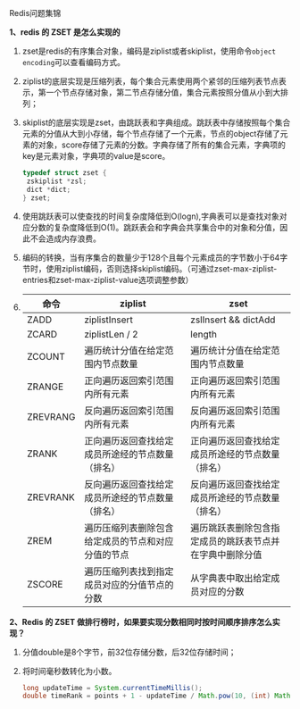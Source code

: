 Redis问题集锦

**1、redis 的 ZSET 是怎么实现的**

1. zset是redis的有序集合对象，编码是ziplist或者skiplist，使用命令`object encoding`可以查看编码方式。

2. ziplist的底层实现是压缩列表，每个集合元素使用两个紧邻的压缩列表节点表示，第一个节点存储对象，第二节点存储分值，集合元素按照分值从小到大排列；

3. skiplist的底层实现是zset，由跳跃表和字典组成。跳跃表中存储按照每个集合元素的分值从大到小存储，每个节点存储了一个元素，节点的object存储了元素的对象，score存储了元素的分数。字典存储了所有的集合元素，字典项的key是元素对象，字典项的value是score。

   ```C++
   typedef struct zset {
   	zskiplist *zsl;
   	dict *dict;
   } zset;
   ```

4. 使用跳跃表可以使查找的时间复杂度降低到O(logn),字典表可以是查找对象对应分数的复杂度降低到O(1)。跳跃表会和字典会共享集合中的对象和分值，因此不会造成内存浪费。

5. 编码的转换，当有序集合的数量少于128个且每个元素成员的字节数小于64字节时，使用ziplist编码，否则选择skiplist编码。（可通过zset-max-ziplist-entries和zset-max-ziplist-value选项调整参数）

6. | 命令     | ziplist                                            | zset                                                     |
   | -------- | -------------------------------------------------- | -------------------------------------------------------- |
   | ZADD     | ziplistInsert                                      | zslInsert && dictAdd                                     |
   | ZCARD    | ziplistLen / 2                                     | length                                                   |
   | ZCOUNT   | 遍历统计分值在给定范围内节点数量                   | 遍历统计分值在给定范围内节点数量                         |
   | ZRANGE   | 正向遍历返回索引范围内所有元素                     | 正向遍历返回索引范围内所有元素                           |
   | ZREVRANG | 反向遍历返回索引范围内所有元素                     | 反向遍历返回索引范围内所有元素                           |
   | ZRANK    | 正向遍历返回查找给定成员所途经的节点数量（排名）   | 正向遍历返回查找给定成员所途经的节点数量（排名）         |
   | ZREVRANK | 反向遍历返回查找给定成员所途经的节点数量（排名）   | 反向遍历返回查找给定成员所途经的节点数量（排名）         |
   | ZREM     | 遍历压缩列表删除包含给定成员的节点和对应分值的节点 | 遍历跳跃表删除包含指定成员的跳跃表节点并在字典中删除分值 |
   | ZSCORE   | 遍历压缩列表找到指定成员对应的分值节点的分数       | 从字典表中取出给定成员对应的分数                         |

   

**2、Redis 的 ZSET 做排行榜时，如果要实现分数相同时按时间顺序排序怎么实现？**

1. 分值double是8个字节，前32位存储分数，后32位存储时间；

2. 将时间毫秒数转化为小数。

   ```java
   long updateTime = System.currentTimeMillis();
   double timeRank = points + 1 - updateTime / Math.pow(10, (int) Math.log10(updateTime) + 1);
   ```

   

